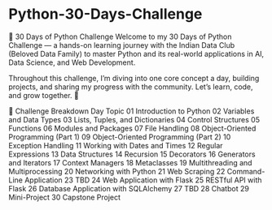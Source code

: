 # Python-30-Days-Challenge

🚀 30 Days of Python Challenge
Welcome to my 30 Days of Python Challenge — a hands-on learning journey with the Indian Data Club (Beloved Data Family) to master Python and its real-world applications in AI, Data Science, and Web Development.

Throughout this challenge, I’m diving into one core concept a day, building projects, and sharing my progress with the community. Let’s learn, code, and grow together. 🌱

📅 Challenge Breakdown
Day	Topic
01	Introduction to Python
02	Variables and Data Types
03	Lists, Tuples, and Dictionaries
04	Control Structures
05	Functions
06	Modules and Packages
07	File Handling
08	Object-Oriented Programming (Part 1)
09	Object-Oriented Programming (Part 2)
10	Exception Handling
11	Working with Dates and Times
12	Regular Expressions
13	Data Structures
14	Recursion
15	Decorators
16	Generators and Iterators
17	Context Managers
18	Metaclasses
19	Multithreading and Multiprocessing
20	Networking with Python
21	Web Scraping
22	Command-Line Application
23	TBD
24	Web Application with Flask
25	RESTful API with Flask
26	Database Application with SQLAlchemy
27	TBD
28	Chatbot
29	Mini-Project
30	Capstone Project
